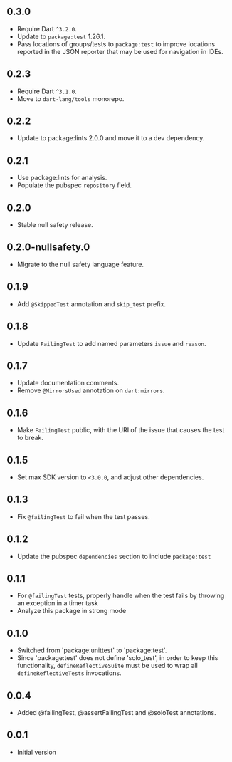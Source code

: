 ## 0.3.0

- Require Dart `^3.2.0`.
- Update to `package:test` 1.26.1.
- Pass locations of groups/tests to `package:test` to improve locations reported
  in the JSON reporter that may be used for navigation in IDEs.

## 0.2.3

- Require Dart `^3.1.0`.
- Move to `dart-lang/tools` monorepo.

## 0.2.2

- Update to package:lints 2.0.0 and move it to a dev dependency.

## 0.2.1

- Use package:lints for analysis.
- Populate the pubspec `repository` field.

## 0.2.0

- Stable null safety release.

## 0.2.0-nullsafety.0

- Migrate to the null safety language feature.

## 0.1.9

- Add `@SkippedTest` annotation and `skip_test` prefix.

## 0.1.8

- Update `FailingTest` to add named parameters `issue` and `reason`.

## 0.1.7

- Update documentation comments.
- Remove `@MirrorsUsed` annotation on `dart:mirrors`.

## 0.1.6

- Make `FailingTest` public, with the URI of the issue that causes
  the test to break.

## 0.1.5

- Set max SDK version to `<3.0.0`, and adjust other dependencies.

## 0.1.3

- Fix `@failingTest` to fail when the test passes.

## 0.1.2

- Update the pubspec `dependencies` section to include `package:test`

## 0.1.1

- For `@failingTest` tests, properly handle when the test fails by throwing an
  exception in a timer task
- Analyze this package in strong mode

## 0.1.0

- Switched from 'package:unittest' to 'package:test'.
- Since 'package:test' does not define 'solo_test', in order to keep this
  functionality, `defineReflectiveSuite` must be used to wrap all
  `defineReflectiveTests` invocations.

## 0.0.4

- Added @failingTest, @assertFailingTest and @soloTest annotations.

## 0.0.1

- Initial version
